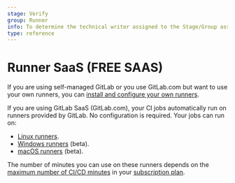 ```yaml
---
stage: Verify
group: Runner
info: To determine the technical writer assigned to the Stage/Group associated with this page, see https://about.gitlab.com/handbook/engineering/ux/technical-writing/#assignments
type: reference
---
```


# Runner SaaS **(FREE SAAS)**

If you are using self-managed GitLab or you use GitLab.com but want to use your own runners, you can
[install and configure your own runners](https://docs.gitlab.com/runner/install/).

If you are using GitLab SaaS (GitLab.com), your CI jobs automatically run on runners provided by GitLab.
No configuration is required. Your jobs can run on:

- [Linux runners](saas/linux_saas_runner.md).
- [Windows runners](saas/windows_saas_runner.md) (beta).
- [macOS runners](saas/macos_saas_runner.md) (beta).

The number of minutes you can use on these runners depends on the
[maximum number of CI/CD minutes](../pipelines/cicd_minutes.md)
in your [subscription plan](https://about.gitlab.com/pricing/).
